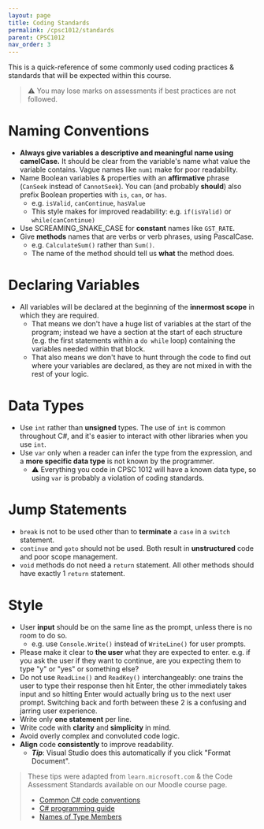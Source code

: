 ```yaml
---
layout: page
title: Coding Standards
permalink: /cpsc1012/standards
parent: CPSC1012
nav_order: 3
---
```


This is a quick-reference of some commonly used coding practices & standards that will be expected within this course.

> ⚠️ You may lose marks on assessments if best practices are not followed.

# Naming Conventions
- **Always give variables a descriptive and meaningful name using camelCase.** It should be clear from the variable's name what value the variable contains. Vague names like `num1` make for poor readability.
- Name Boolean variables & properties with an **affirmative** phrase (`CanSeek` instead of `CannotSeek`). You can (and probably **should**) also prefix Boolean properties with `is`, `can`, or `has`.
    - e.g. `isValid`, `canContinue`, `hasValue`
    - This style makes for improved readability: e.g. `if(isValid)` or `while(canContinue)`
- Use SCREAMING_SNAKE_CASE for **constant** names like `GST_RATE`.
- Give **methods** names that are verbs or verb phrases, using PascalCase. 
    - e.g. `CalculateSum()` rather than `Sum()`.
    - The name of the method should tell us **what** the method does.

# Declaring Variables
- All variables will be declared at the beginning of the **innermost scope** in which they are required.
    - That means we don't have a huge list of variables at the start of the program; instead we have a section at the start of each structure (e.g. the first statements within a `do while` loop) containing the variables needed within that block.
    - That also means we don't have to hunt through the code to find out where your variables are declared, as they are not  mixed in with the rest of your logic.

# Data Types
- Use `int` rather than **unsigned** types. The use of `int` is common throughout C#, and it's easier to interact with other libraries when you use `int`.
- Use `var` only when a reader can infer the type from the expression, and a **more specific data type** is not known by the programmer. 
    - ⚠️ Everything you code in CPSC 1012 will have a known data type, so using `var` is probably a violation of coding standards.

# Jump Statements
- `break` is not to be used other than to **terminate** a `case` in a `switch` statement.
- `continue` and `goto` should not be used. Both result in **unstructured** code and poor scope management.
- `void` methods do not need a `return` statement. All other methods should have exactly 1 `return` statement.


# Style
- User **input** should be on the same line as the prompt, unless there is no room to do so.
    - e.g. use `Console.Write()` instead of `WriteLine()` for user prompts.
- Please make it clear to **the user** what they are expected to enter. e.g. if you ask the user if they want to continue, are you expecting them to type "y" or "yes" or something else?
- Do not use `ReadLine()` and `ReadKey()` interchangeably: one trains the user to type their response then hit Enter, the other immediately takes input and so hitting Enter would actually bring us to the next user prompt. Switching back and forth between these 2 is a confusing and jarring user experience.
- Write only **one statement** per line.
- Write code with **clarity** and **simplicity** in mind.
- Avoid overly complex and convoluted code logic.
- **Align** code **consistently** to improve readability. 
    - ***Tip***: Visual Studio does this automatically if you click "Format Document".



> These tips were adapted from `learn.microsoft.com` & the Code Assessment Standards available on our Moodle course page.
> - [Common C# code conventions](https://learn.microsoft.com/en-us/dotnet/csharp/fundamentals/coding-style/coding-conventions?redirectedfrom=MSDN)
> - [C# programming guide](https://learn.microsoft.com/en-us/dotnet/csharp/programming-guide/?redirectedfrom=MSDN)
> - [Names of Type Members](https://learn.microsoft.com/en-us/dotnet/standard/design-guidelines/names-of-type-members)
